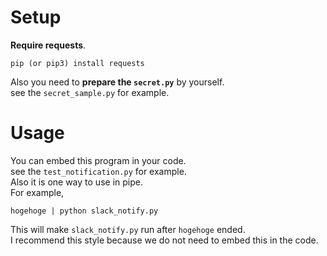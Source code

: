 # Setup  
**Require requests**.  
```
pip (or pip3) install requests
```  
Also you need to **prepare the `secret.py`** by yourself.  
see the `secret_sample.py` for example.

# Usage  
You can embed this program in your code.  
see the `test_notification.py` for example.  
Also it is one way to use in pipe.  
For example,  
```
hogehoge | python slack_notify.py
```  
This will make `slack_notify.py` run after `hogehoge` ended.  
I recommend this style because we do not need to embed this in the code.